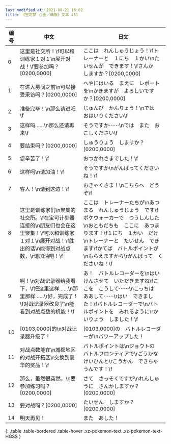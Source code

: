 ```yaml
---
last_modified_at: 2021-08-21 16:02
title: 《宝可梦 心金／魂银》文本 451
---
```

| 编号 | 中文 | 日文 |
| ---- | ---- | ---- |
| 0 | 这里是社交所！\f可以和训练家１对１\n展开对战！\f要参加吗？[0200,0000] | ここは　れんしゅうじょう！\fトレーナーと　１にち　１かい\nたいせんが　できます！\fさんか　しますか？[0200,0000] |
| 1 | 在进入房间之前\n可以接受采访吗？[0200,0000] | へやにはいる　まえに　レポートを\nかきますが　よろしいですか？[0200,0000] |
| 2 | 准备完毕！\n那么请进吧\f | じゅんび　かんりょう！\nでは　おはいりください\f |
| 3 | 这样吗……\n那么还请再来\f | そうですか⋯⋯\nでは　また　おこしください\f |
| 4 | 要结束吗？[0200,0000] | しゅうりょう　しますか？[0200,0000] |
| 5 | 您辛苦了！\f | おつかれさまでした！\f |
| 6 | 这样吗\n请加油！\f | そうですか\nがんばってくださいね！\f |
| 7 | 客人！\n请到这边！\f | おきゃくさま！\nこちらへ　どうぞ\f |
| 8 | 这里是训练家们\n聚集的社交所。\f在宝可计步器连接的\n朋友们也会在这里聚集！\f可以和训练家１对１\n展开对战！\f胜出的话\n能得到对战点数，\r请加油吧！\f | ここは　トレーナーたちが\nあつまる　れんしゅうじょう　です\fポケウォーカーで　つうしんした\nおともだちも　ここに　あつまります！\f１にち　１かい　だけ\nトレーナーと　たいせん　できます\fかてば　バトルポイントが\nもらえますから\rがんばって　くださいね！\f |
| 9 | 啊！\n对战记录器给我看下，\f把这里这样……\n那里那样……\r好，完成了！\f对战记录器改良了\n能看到对战点数的机能！\f | あ！　バトルレコーダーを\nはいけんさせて　いただきますね\fここを　こうして⋯⋯\nこっちは　ああして⋯⋯\rはい　できました！\fバトルレコーダーで\nバトルポイントを　みれるように\rかいりょう　しました！\f |
| 10 | [0103,0000]的\n对战记录器升级了！ | [0103,0000]の　バトルレコーダーが\nパワーアップした！ |
| 11 | 对战点数能在\n城都地区的对战开拓区\r交换到豪华的奖品！\f | バトルポイントは\nジョウトの　バトルフロンティアで\rごうかな　けいひんと\rこうかん　できちゃうんです！\f |
| 12 | 那么，虽然很突然，\n要参加练习吗？[0200,0000] | さて　さっそくですが\nれんしゅうに　さんかしますか？[0200,0000] |
| 13 | 要对战吗？[0200,0000] | たいせん　しますか？[0200,0000] |
| 14 | 明天再见！ | また　あした！ |
{: .table .table-bordered .table-hover .xz-pokemon-text .xz-pokemon-text-HGSS }